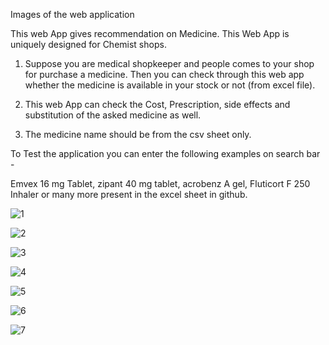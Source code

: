 Images of the web application

This web App gives recommendation on Medicine. This Web App is uniquely designed for Chemist shops. 

1. Suppose you are medical shopkeeper and people comes to your shop for purchase a medicine. Then you can check through this web app whether the medicine is available in your stock or not (from excel file). 

2. This web App can check the Cost, Prescription, side effects and substitution of the asked medicine as well. 

3. The medicine name should be from the csv sheet only.

To Test the application you can enter the following examples on search bar - 

Emvex 16 mg Tablet,  zipant 40 mg tablet,  acrobenz A gel,  Fluticort F 250 Inhaler or many more present in the excel sheet in github. 

![1](https://user-images.githubusercontent.com/47499505/60874000-ec7bce00-a254-11e9-9c8a-a77d33d7fc52.png)

![2](https://user-images.githubusercontent.com/47499505/60874079-10d7aa80-a255-11e9-8143-389a7f80af17.png)

![3](https://user-images.githubusercontent.com/47499505/60874101-1af9a900-a255-11e9-98d8-f9623832fc66.png)

![4](https://user-images.githubusercontent.com/47499505/60874136-2c42b580-a255-11e9-91f5-b714acb289de.png)

![5](https://user-images.githubusercontent.com/47499505/60874156-34025a00-a255-11e9-82d9-57b99e3c40a6.png)

![6](https://user-images.githubusercontent.com/47499505/60874175-3c5a9500-a255-11e9-83a5-278fcb49d5bd.png)

![7](https://user-images.githubusercontent.com/47499505/60874199-441a3980-a255-11e9-985d-5be368842e1e.png)
